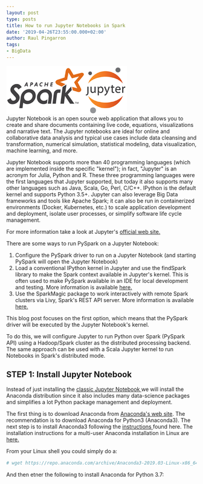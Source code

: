 ```yaml
---
layout: post
type: posts
title: How to run Jupyter Notebooks in Spark
date: '2019-04-26T23:55:00.000+02:00'
author: Raul Pingarron
tags:
- BigData
---
```

![PySpark logo](/images/posts/Pyspark_Jupyter.png)  
Jupyter Notebook is an open source web application that allows you to create and share documents containing live code, equations, visualizations and narrative text. The Jupyter notebooks are ideal for online and collaborative data analysis and typical use cases include data cleansing and transformation, numerical simulation, statistical modeling, data visualization, machine learning, and more.

Jupyter Notebook supports more than 40 programming languages (which are implemented inside the specific "kernel"); in fact, "Jupyter" is an acronym for Julia, Python and R. These three programming languages were the first languages that Jupyter supported, but today it also supports many other languages such as Java, Scala, Go, Perl, C/C++.
IPython is the default kernel and supports Python 3.5+.
Jupyter can also leverage Big Data frameworks and tools like Apache Spark; it can also be run in containerized environments (Docker, Kubernetes, etc.) to scale application development and deployment, isolate user processes, or simplify software life cycle management.

For more information take a look at Jupyter's <a href="https://jupyter.org/" target="_blank">official web site.</a>

There are some ways to run PySpark on a Jupyter Notebook:
1. Configure the PySpark driver to run on a Jupyter Notebook (and starting PySpark will open the Jupyter Notebook)
2. Load a conventional IPython kernel in Jupyter and use the findSpark library to make the Spark context available in Jupyter's kernel. This is often used to make PySpark available in an IDE for local development and testing. More information is available <a href="https://github.com/minrk/findspark" target="_blank">here.</a>
3. Use the SparkMagic package to work interactively with remote Spark clusters via Livy, Spark's REST API server. More information is available <a href="https://github.com/jupyter-incubator/sparkmagic" target="_blank">here.</a>  

This blog post focuses on the first option, which means that the PySpark driver will be executed by the Jupyter Notebook's kernel.

To do this, we will configure Jupyter to run Python over Spark (PySpark API) using a Hadoop/Spark cluster as the distributed processing backend. The same approach can be used with a Scala Jupyter kernel to run Notebooks in Spark's distributed mode. 

## STEP 1: Install Jupyter Notebook  
Instead of just installing the <a href="https://jupyter.org/install.html" target="_blank">classic Jupyter Notebook </a> we will install the Anaconda distribution since it also includes many data-science packages and simplifies a lot Python package management and deployment. 

The first thing is to download Anaconda from <a href="https://www.anaconda.com/products/individual" target="_blank">Anaconda's web site</a>. The recommendation is to download Anaconda for Python3 (Anaconda3). The next step is to install Anaconda3 following the <a href="https://docs.anaconda.com/anaconda/install/" target="_blank"> instructions </a>found here. 
The installation instructions for a multi-user Anaconda installation in Linux are <a href="https://docs.anaconda.com/anaconda/install/multi-user/" target="_blank">here.</a>
    
From your Linux shell you could simply do a:   

```bash
# wget https://repo.anaconda.com/archive/Anaconda3-2019.03-Linux-x86_64.sh
```

And then etner the following to install Anaconda for Python 3.7:




